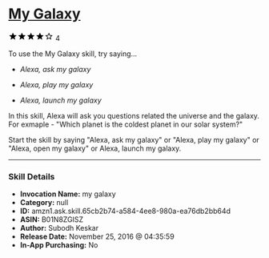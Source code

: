 # [My Galaxy](http://alexa.amazon.com/#skills/amzn1.ask.skill.65cb2b74-a584-4ee8-980a-ea76db2bb64d)
![4 stars](../../images/ic_star_black_18dp_1x.png)![4 stars](../../images/ic_star_black_18dp_1x.png)![4 stars](../../images/ic_star_black_18dp_1x.png)![4 stars](../../images/ic_star_black_18dp_1x.png)![4 stars](../../images/ic_star_border_black_18dp_1x.png) 4

To use the My Galaxy skill, try saying...

* *Alexa, ask my galaxy*

* *Alexa, play my galaxy*

* *Alexa, launch my galaxy*

In this skill, Alexa will ask you questions related the universe and the galaxy. For exmaple - "Which planet is the coldest planet in our solar system?"

Start the skill by saying "Alexa, ask my galaxy" or "Alexa, play my galaxy"  or "Alexa, open my galaxy" or Alexa, launch my galaxy.

***

### Skill Details

* **Invocation Name:** my galaxy
* **Category:** null
* **ID:** amzn1.ask.skill.65cb2b74-a584-4ee8-980a-ea76db2bb64d
* **ASIN:** B01N8ZGISZ
* **Author:** Subodh Keskar
* **Release Date:** November 25, 2016 @ 04:35:59
* **In-App Purchasing:** No
